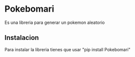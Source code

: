 # Pokebomari

Es una libreria para generar un pokemon aleatorio 

## Instalacion

Para instalar la libreria tienes que usar "pip install Pokebomari"
